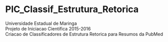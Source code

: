 # PIC_Classif_Estrutura_Retorica
Universidade Estadual de Maringa <br />
Projeto de Iniciacao Cientifica 2015-2016 <br />
Criacao de Classificadores de Estrutura Retorica para Resumos da PubMed <br />
